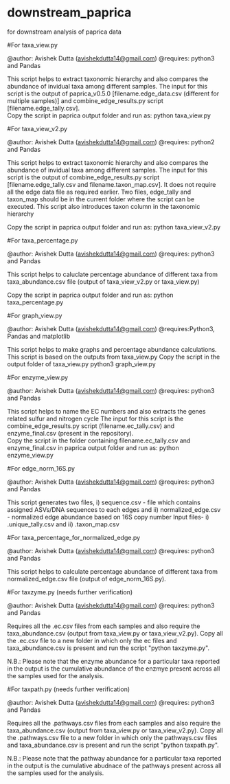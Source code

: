 # downstream_paprica
for downstream analysis of paprica data

#For taxa_view.py

@author: Avishek Dutta (avishekdutta14@gmail.com)
@requires: python3 and Pandas

This script helps to extract taxonomic hierarchy and also compares the abundance of invidual taxa among different samples.
The input for this script is the output of paprica_v0.5.0 [filename.edge_data.csv (different for multiple samples)] and combine_edge_results.py script [filename.edge_tally.csv].  
Copy the script in paprica output folder and run as:
python taxa_view.py

#For taxa_view_v2.py

@author: Avishek Dutta (avishekdutta14@gmail.com)
@requires: python2 and Pandas

This script helps to extract taxonomic hierarchy and also compares the abundance of invidual taxa among different samples.
The input for this script is the output of combine_edge_results.py script [filename.edge_tally.csv and filename.taxon_map.csv]. It does not require all the edge data file as required earlier. Two files, edge_tally and taxon_map should be in the current folder where the script can be executed. This script also introduces taxon column in the taxonomic hierarchy

Copy the script in paprica output folder and run as:
python taxa_view_v2.py

#For taxa_percentage.py

@author: Avishek Dutta (avishekdutta14@gmail.com)
@requires: python3 and Pandas

This script helps to caluclate percentage abundance of different taxa from taxa_abundance.csv file (output of taxa_view_v2.py or taxa_view.py)

Copy the script in paprica output folder and run as:
python taxa_percentage.py

#For graph_view.py

@author: Avishek Dutta (avishekdutta14@gmail.com)
@requires:Python3, Pandas and matplotlib

This script helps to make graphs and percentage abundance calculations. 
This script is based on the outputs from taxa_view.py
Copy the script in the output folder of taxa_view.py
python3 graph_view.py

#For enzyme_view.py

@author: Avishek Dutta (avishekdutta14@gmail.com)
@requires: python3 and Pandas

This script helps to name the EC numbers and also extracts the genes related sulfur and nitrogen cycle
The input for this script is the combine_edge_results.py script (filename.ec_tally.csv) and enzyme_final.csv (present in the repository).  
Copy the script in the folder containing filename.ec_tally.csv and enzyme_final.csv in paprica output folder and run as:
python enzyme_view.py

#For edge_norm_16S.py 

@author: Avishek Dutta (avishekdutta14@gmail.com)
@requires: python3 and Pandas

This script generates two files, i) sequence.csv - file which contains assigned ASVs/DNA sequences to each edges and ii) normalized_edge.csv - normalized edge abundance based on 16S copy number
Input files- i)  .unique_tally.csv and ii) .taxon_map.csv

#For taxa_percentage_for_normalized_edge.py

@author: Avishek Dutta (avishekdutta14@gmail.com) 
@requires: python3 and Pandas

This script helps to calculate percentage abundance of different taxa from normalized_edge.csv file (output of edge_norm_16S.py).

#For taxzyme.py (needs further verification)

@author: Avishek Dutta (avishekdutta14@gmail.com) 
@requires: python3 and Pandas

Requires all the .ec.csv files from each samples and also require the taxa_abundance.csv (output from taxa_view.py or taxa_view_v2.py). Copy all the .ec.csv file to a new folder in which only the ec files and taxa_abundance.csv is present and run the script "python taxzyme.py".

N.B.: Please note that the enzyme abundance for a particular taxa reported in the output is the cumulative abundance of the enzmye present across all the samples used for the analysis. 


#For taxpath.py (needs further verification)

@author: Avishek Dutta (avishekdutta14@gmail.com) 
@requires: python3 and Pandas

Requires all the .pathways.csv files from each samples and also require the taxa_abundance.csv (output from taxa_view.py or taxa_view_v2.py). Copy all the .pathways.csv file to a new folder in which only the pathways.csv files and taxa_abundance.csv is present and run the script "python taxpath.py".

N.B.: Please note that the pathway abundance for a particular taxa reported in the output is the cumulative abudnace of the pathways present across all the samples used for the analysis. 

